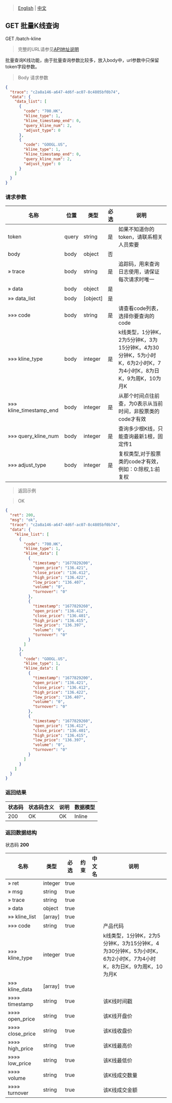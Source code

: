 > [English](./batch_kline_query.md) | [中文](./batch_kline_query_cn.md)

## GET 批量K线查询

GET /batch-kline

> 完整的URL请参见[API地址说明](./api_address_description_cn.md)

批量查询K线功能，由于批量查询参数比较多，放入body中，url参数中只保留token字段参数。

> Body 请求参数

```json
{
  "trace": "c2a8a146-a647-4d6f-ac07-8c4805bf0b74",
  "data": {
    "data_list": [
      {
        "code": "700.HK",
        "kline_type": 1,
        "kline_timestamp_end": 0,
        "query_kline_num": 2,
        "adjust_type": 0
      },
      {
        "code": "GOOGL.US",
        "kline_type": 1,
        "kline_timestamp_end": 0,
        "query_kline_num": 2,
        "adjust_type": 0
      }
    ]
  }
}
```

### 请求参数

|名称|位置|类型|必选|说明|
|---|---|---|---|---|
|token|query|string| 是 |如果不知道你的token，请联系相关人员索要|
|body|body|object| 否 ||
|» trace|body|string| 是 |追踪码，用来查询日志使用，请保证每次请求时唯一|
|» data|body|object| 是 ||
|»» data_list|body|[object]| 是 ||
|»»» code|body|string| 是 |请查看code列表，选择你要查询的code|
|»»» kline_type|body|integer| 是 |k线类型，1分钟K，2为5分钟K，3为15分钟K，4为30分钟K，5为小时K，6为2小时K，7为4小时K，8为日K，9为周K，10为月K|
|»»» kline_timestamp_end|body|integer| 是 |从那个时间点往前查，为0表示从当前时间，非股票类的code才有效|
|»»» query_kline_num|body|integer| 是 |查询多少根K线，只能查询最新1根，固定传1|
|»»» adjust_type|body|integer| 是 |复权类型,对于股票类的code才有效，例如：0:除权,1:前复权|

> 返回示例

> OK

```json
{
  "ret": 200,
  "msg": "ok",
  "trace": "c2a8a146-a647-4d6f-ac07-8c4805bf0b74",
  "data": {
    "kline_list": [
      {
        "code": "700.HK",
        "kline_type": 1,
        "kline_data": [
          {
            "timestamp": "1677829200",
            "open_price": "136.421",
            "close_price": "136.412",
            "high_price": "136.422",
            "low_price": "136.407",
            "volume": "0",
            "turnover": "0"
          },
          {
            "timestamp": "1677829260",
            "open_price": "136.412",
            "close_price": "136.401",
            "high_price": "136.415",
            "low_price": "136.397",
            "volume": "0",
            "turnover": "0"
          }
        ]
      },
      {
        "code": "GOOGL.US",
        "kline_type": 1,
        "kline_data": [
          {
            "timestamp": "1677829200",
            "open_price": "136.421",
            "close_price": "136.412",
            "high_price": "136.422",
            "low_price": "136.407",
            "volume": "0",
            "turnover": "0"
          },
          {
            "timestamp": "1677829260",
            "open_price": "136.412",
            "close_price": "136.401",
            "high_price": "136.415",
            "low_price": "136.397",
            "volume": "0",
            "turnover": "0"
          }
        ]
      }
    ]
  }
}
```

### 返回结果

|状态码|状态码含义|说明|数据模型|
|---|---|---|---|
|200|OK|OK|Inline|

### 返回数据结构

状态码 **200**

|名称|类型|必选|约束|中文名|说明|
|---|---|---|---|---|---|
|» ret|integer|true||||
|» msg|string|true||||
|» trace|string|true||||
|» data|object|true||||
|»» kline_list|[array]|true||||
|»»» code|string|true|||产品代码|
|»»» kline_type|integer|true|||k线类型，1分钟K，2为5分钟K，3为15分钟K，4为30分钟K，5为小时K，6为2小时K，7为4小时K，8为日K，9为周K，10为月K|
|»»» kline_data|[array]|true||||
|»»»» timestamp|string|true|||该K线时间戳|
|»»»» open_price|string|true|||该K线开盘价|
|»»»» close_price|string|true|||该K线收盘价|
|»»»» high_price|string|true|||该K线最高价|
|»»»» low_price|string|true|||该K线最低价|
|»»»» volume|string|true|||该K线成交数量|
|»»»» turnover|string|true|||该K线成交金额|